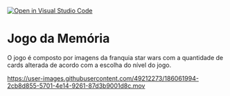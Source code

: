 [![Open in Visual Studio Code](https://classroom.github.com/assets/open-in-vscode-c66648af7eb3fe8bc4f294546bfd86ef473780cde1dea487d3c4ff354943c9ae.svg)](https://classroom.github.com/online_ide?assignment_repo_id=8250266&assignment_repo_type=AssignmentRepo)

# Jogo da Memória
O jogo é composto por imagens da franquia star wars com a quantidade de cards alterada de acordo com a escolha do nível do jogo. 

https://user-images.githubusercontent.com/49212273/186061994-2cb8d855-5701-4e14-9261-87d3b9001d8c.mov

